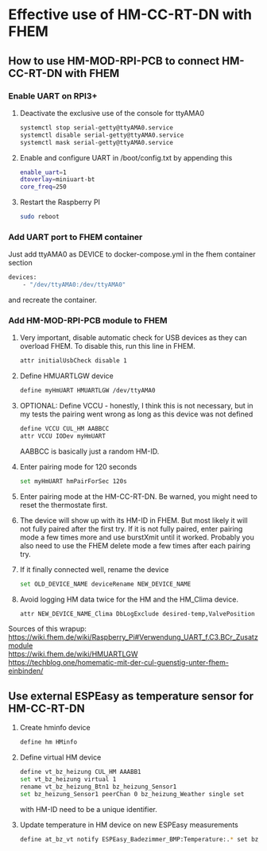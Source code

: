 # Effective use of HM-CC-RT-DN with FHEM

## How to use HM-MOD-RPI-PCB to connect HM-CC-RT-DN with FHEM

### Enable UART on RPI3+

1. Deactivate the exclusive use of the console for ttyAMA0

    ```bash
    systemctl stop serial-getty@ttyAMA0.service
    systemctl disable serial-getty@ttyAMA0.service
    systemctl mask serial-getty@ttyAMA0.service
    ```

2. Enable and configure UART in /boot/config.txt by appending this

    ```bash
    enable_uart=1
    dtoverlay=miniuart-bt
    core_freq=250
    ```

3. Restart the Raspberry PI

    ```bash
    sudo reboot
    ```

### Add UART port to FHEM container

Just add ttyAMA0 as DEVICE to docker-compose.yml in the fhem container section

```bash
devices:
    - "/dev/ttyAMA0:/dev/ttyAMA0"
```

and recreate the container.

### Add HM-MOD-RPI-PCB module to FHEM

1. Very important, disable automatic check for USB devices as they can overload FHEM. To disable this, run this line in FHEM.

    ```bash
    attr initialUsbCheck disable 1
    ```

2. Define HMUARTLGW device

    ```bash
    define myHmUART HMUARTLGW /dev/ttyAMA0
    ```

3. OPTIONAL: Define VCCU - honestly, I think this is not necessary, but in my tests the pairing went wrong as long as
   this device was not defined

    ```bash
    define VCCU CUL_HM AABBCC
    attr VCCU IODev myHmUART
    ```

    AABBCC is basically just a random HM-ID.

4. Enter pairing mode for 120 seconds

    ```bash
    set myHmUART hmPairForSec 120s
    ```

5. Enter pairing mode at the HM-CC-RT-DN. Be warned, you might need to reset the thermostate first.
6. The device will show up with its HM-ID in FHEM. But most likely it will not fully paired after the first try. If it
   is not fully paired, enter pairing mode a few times more and use burstXmit until it worked. Probably you also need to
   use the FHEM delete mode a few times after each pairing try.

7. If it finally connected well, rename the device

    ```bash
    set OLD_DEVICE_NAME deviceRename NEW_DEVICE_NAME
    ```

8. Avoid logging HM data twice for the HM and the HM_Clima device.

    ```bash
    attr NEW_DEVICE_NAME_Clima DbLogExclude desired-temp,ValvePosition
    ```

Sources of this wrapup:
<https://wiki.fhem.de/wiki/Raspberry_Pi#Verwendung_UART_f.C3.BCr_Zusatzmodule>  
<https://wiki.fhem.de/wiki/HMUARTLGW>  
<https://techblog.one/homematic-mit-der-cul-guenstig-unter-fhem-einbinden/>  

## Use external ESPEasy as temperature sensor for HM-CC-RT-DN

1. Create hminfo device

    ```bash
    define hm HMinfo
    ```

2. Define virtual HM device

    ```bash
    define vt_bz_heizung CUL_HM AAABB1
    set vt_bz_heizung virtual 1
    rename vt_bz_heizung_Btn1 bz_heizung_Sensor1
    set bz_heizung_Sensor1 peerChan 0 bz_heizung_Weather single set
    ```

    with HM-ID need to be a unique identifier.

3. Update temperature in HM device on new ESPEasy measurements

    ```bash
    define at_bz_vt notify ESPEasy_Badezimmer_BMP:Temperature:.* set bz_heizung_Sensor1 virtTemp $EVTPART1
    ```
